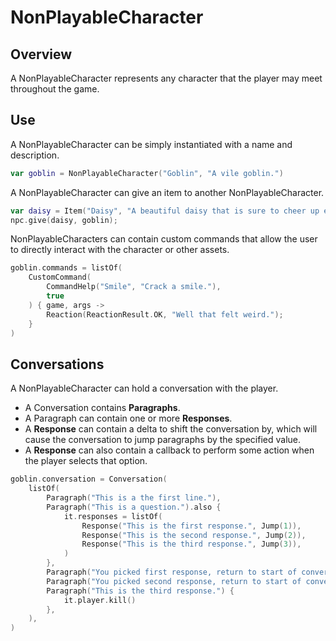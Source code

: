﻿# NonPlayableCharacter

## Overview

A NonPlayableCharacter represents any character that the player may meet throughout the game.

## Use

A NonPlayableCharacter can be simply instantiated with a name and description.

```kotlin
var goblin = NonPlayableCharacter("Goblin", "A vile goblin.")
```

A NonPlayableCharacter can give an item to another NonPlayableCharacter.

```kotlin
var daisy = Item("Daisy", "A beautiful daisy that is sure to cheer up even the most miserable creature.");
npc.give(daisy, goblin);
```

NonPlayableCharacters can contain custom commands that allow the user to directly interact with the character or other 
assets.

```kotlin
goblin.commands = listOf(
    CustomCommand(
        CommandHelp("Smile", "Crack a smile."),
        true
    ) { game, args ->
        Reaction(ReactionResult.OK, "Well that felt weird.");
    }
)
```

## Conversations

A NonPlayableCharacter can hold a conversation with the player. 
* A Conversation contains **Paragraphs**. 
* A Paragraph can contain one or more **Responses**.
* A **Response** can contain a delta to shift the conversation by, which will cause the conversation to jump paragraphs by the specified value.
* A **Response** can also contain a callback to perform some action when the player selects that option.

```kotlin
goblin.conversation = Conversation(
    listOf(
        Paragraph("This is a the first line."),
        Paragraph("This is a question.").also {
            it.responses = listOf(
                Response("This is the first response.", Jump(1)),
                Response("This is the second response.", Jump(2)),
                Response("This is the third response.", Jump(3)),
            )
        },
        Paragraph("You picked first response, return to start of conversation.", GoTo(1)),
        Paragraph("You picked second response, return to start of conversation.", GoTo(1)),
        Paragraph("This is the third response.") {
            it.player.kill()
        },
    ),
)
```